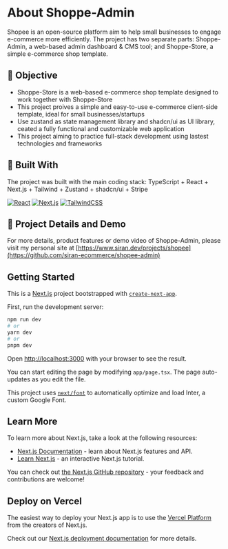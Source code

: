 # About Shoppe-Admin

Shopee is an open-source platform aim to help small businesses to engage e-commerce more efficiently. The project has two separate parts: Shoppe-Admin, a web-based admin dashboard & CMS tool; and Shoppe-Store, a simple e-commerce shop template.

## :rocket: Objective

- Shoppe-Store is a web-based e-commerce shop template designed to work together with Shoppe-Store
- This project proives a simple and easy-to-use e-commerce client-side template, ideal for small businesses/startups
- Use zustand as state management library and shadcn/ui as UI library, ceated a fully functional and customizable web application
- This project aiming to practice full-stack development using lastest technologies and frameworks

## :hammer: Built With

The project was built with the main coding stack: TypeScript + React + Next.js + Tailwind + Zustand + shadcn/ui + Stripe

[![React](https://img.shields.io/badge/React-%2361DAFB.svg?&style=for-the-badge&logo=React&logoColor=white)]()
[![Next.js](https://img.shields.io/badge/next.js-%23663399.svg?&style=for-the-badge&logo=Next.js&logoColor=white)]()
[![TailwindCSS](https://img.shields.io/badge/TailwindCSS-%23339933.svg?&style=for-the-badge&logo=TailwindCSS&logoColor=white)]()

## :pencil: Project Details and Demo

For more details, product features or demo video of Shoppe-Admin, please visit my personal site at [https://www.siran.dev/projects/shopee](https://github.com/siran-ecommerce/shopee-admin)

## Getting Started

This is a [Next.js](https://nextjs.org/) project bootstrapped with [`create-next-app`](https://github.com/vercel/next.js/tree/canary/packages/create-next-app).

First, run the development server:

```bash
npm run dev
# or
yarn dev
# or
pnpm dev
```

Open [http://localhost:3000](http://localhost:3000) with your browser to see the result.

You can start editing the page by modifying `app/page.tsx`. The page auto-updates as you edit the file.

This project uses [`next/font`](https://nextjs.org/docs/basic-features/font-optimization) to automatically optimize and load Inter, a custom Google Font.

## Learn More

To learn more about Next.js, take a look at the following resources:

- [Next.js Documentation](https://nextjs.org/docs) - learn about Next.js features and API.
- [Learn Next.js](https://nextjs.org/learn) - an interactive Next.js tutorial.

You can check out [the Next.js GitHub repository](https://github.com/vercel/next.js/) - your feedback and contributions are welcome!

## Deploy on Vercel

The easiest way to deploy your Next.js app is to use the [Vercel Platform](https://vercel.com/new?utm_medium=default-template&filter=next.js&utm_source=create-next-app&utm_campaign=create-next-app-readme) from the creators of Next.js.

Check out our [Next.js deployment documentation](https://nextjs.org/docs/deployment) for more details.
